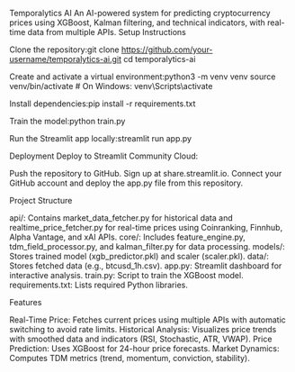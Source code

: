 Temporalytics AI
An AI-powered system for predicting cryptocurrency prices using XGBoost, Kalman filtering, and technical indicators, with real-time data from multiple APIs.
Setup Instructions

Clone the repository:git clone https://github.com/your-username/temporalytics-ai.git
cd temporalytics-ai


Create and activate a virtual environment:python3 -m venv venv
source venv/bin/activate  # On Windows: venv\Scripts\activate


Install dependencies:pip install -r requirements.txt


Train the model:python train.py


Run the Streamlit app locally:streamlit run app.py



Deployment
Deploy to Streamlit Community Cloud:

Push the repository to GitHub.
Sign up at share.streamlit.io.
Connect your GitHub account and deploy the app.py file from this repository.

Project Structure

api/: Contains market_data_fetcher.py for historical data and realtime_price_fetcher.py for real-time prices using Coinranking, Finnhub, Alpha Vantage, and xAI APIs.
core/: Includes feature_engine.py, tdm_field_processor.py, and kalman_filter.py for data processing.
models/: Stores trained model (xgb_predictor.pkl) and scaler (scaler.pkl).
data/: Stores fetched data (e.g., btcusd_1h.csv).
app.py: Streamlit dashboard for interactive analysis.
train.py: Script to train the XGBoost model.
requirements.txt: Lists required Python libraries.

Features

Real-Time Price: Fetches current prices using multiple APIs with automatic switching to avoid rate limits.
Historical Analysis: Visualizes price trends with smoothed data and indicators (RSI, Stochastic, ATR, VWAP).
Price Prediction: Uses XGBoost for 24-hour price forecasts.
Market Dynamics: Computes TDM metrics (trend, momentum, conviction, stability).

